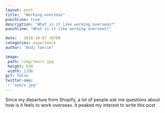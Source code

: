 ```yaml
---
layout: post
title:  "Working overseas"
punchline: true
description: "What is it like working overseas?"
punchline: "What is it like working overseas?"

date:   2018-10-07 +0700
categories: experience
author: "Budi Tanrim"

image:
 path: /img/seo/x.jpg
 height: 630
 width: 1200
gif: false
twitter-seo: 
 - "seo/x.jpg"
---
```


Since my departure from Shopify, a lot of people ask me questions about how is it feels to work overseas. It peaked my interest to write this post

